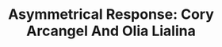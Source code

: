 ---
ee_id: '4421'
site: '1'
type: '5'
title: 'Asymmetrical Response: Cory Arcangel And Olia Lialina'
url: asymmetrical-response-ibiza
year: '2017'
venue: Art Projects Ibiza & Lune Rouge
state_country: Ibiza
pitch: The last one of the 2 year touring showz w Olia Lialina! Had a big room club,
  pop-up, concert LED and even lasers. Ran during the Ibiza “season”. :)
ps:
imgs: art-projects-ibiza-2017-06-2017-19-install-database-er--2rUT.jpg,art-projects-ibiza-2017-06-2017-18-install-database-er--OnMP.jpg,art-projects-ibiza-2017-06-installation-database-ER-23.jpg,art-projects-ibiza-2017-06-install-database-21-ER.jpg,art-projects-ibiza-2017-06-install-database-06.jpg,art-projects-ibiza-2017-06-install-database-16-ER.jpg,art-projects-ibiza-2017-06-install-database-10-ER.jpg,art-projects-ibiza-2017-06-install-database-08-ER.jpg,art-projects-ibiza-2017-06-install-database-22-ER.jpg,art-projects-ibiza-2017-06-install-database-17-ER.jpg,art-projects-ibiza-2017-06-install-database-09-ER.jpg,art-projects-ibiza-2017-06-install-database-12-ER.jpg,art-projects-ibiza-2017-06-install-database-20-ER.jpg,ar-ibiza-2018-06-database-er--t2wF.jpg
things: "[147] [2010-079-skipping-stones] 2010-079 Skipping Stones,[2217] [2011-156-audmcrs-installation]
  2011-156 The AUDMCRS Underground Dance Music Collection of Recorded Sound,[4239]
  [2014-051-you-only-live-once] 2014-051 You Only Live Once,[4251] [2015-001-high-lyfe]
  2015-001 High Lyfe,[4253] [2015-003-clarity] 2015-003 Clarity,[4260] [2015-014-hot-topics]
  2015-014 Hot Topics,[4263] [2015-027-fucks] 2015-027 Fucks,[4265] [2015-053-snowbunNew
  York-lakes] 2015-053 SnowbunNew York / Lakes,[4379] [2017-001-call-of-duty] 2017-001
  Call of Duty,[4381] [2017-005-dunk] 2017-005 Dunk,[4382] [2017-016-photoshop-cs]
  2017-016 Photoshop CS,[4383] [2017-023-three-stripes] 2017-023 Three stripes,[4390]
  [2017-041-asymmetrical-response-reader-ibiza] 2017-041 Asymmetrical Response Reader:
  Ibiza (SRF-041),[4416] [2017-020-asymmetrical-response] 2017-020 Asymmetrical Response"
layout: shows
---